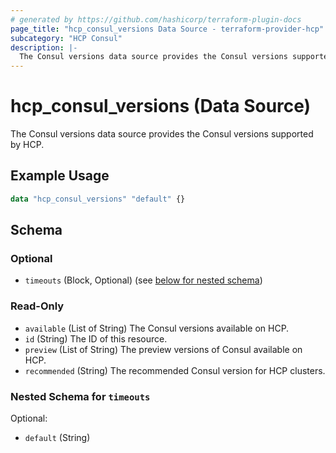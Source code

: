 ```yaml
---
# generated by https://github.com/hashicorp/terraform-plugin-docs
page_title: "hcp_consul_versions Data Source - terraform-provider-hcp"
subcategory: "HCP Consul"
description: |-
  The Consul versions data source provides the Consul versions supported by HCP.
---
```


# hcp_consul_versions (Data Source)

The Consul versions data source provides the Consul versions supported by HCP.

## Example Usage

```terraform
data "hcp_consul_versions" "default" {}
```

<!-- schema generated by tfplugindocs -->
## Schema

### Optional

- `timeouts` (Block, Optional) (see [below for nested schema](#nestedblock--timeouts))

### Read-Only

- `available` (List of String) The Consul versions available on HCP.
- `id` (String) The ID of this resource.
- `preview` (List of String) The preview versions of Consul available on HCP.
- `recommended` (String) The recommended Consul version for HCP clusters.

<a id="nestedblock--timeouts"></a>
### Nested Schema for `timeouts`

Optional:

- `default` (String)
